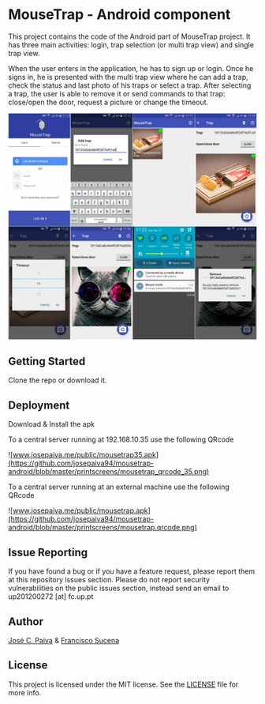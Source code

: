 # MouseTrap - Android component

This project contains the code of the Android part of MouseTrap project. It has three main activities: login, trap selection (or multi trap view) and single trap view.

When the user enters in the application, he has to sign up or login. Once he signs in, he is presented with the multi trap view where he can add a trap, check the status and last photo of his traps or select a trap. After selecting a trap, the user is able to remove it or send commands to that trap: close/open the door, request a picture or change the timeout.

![Screenshots](https://github.com/josepaiva94/mousetrap-android/blob/master/printscreens/screenshots-android.jpg)

## Getting Started

Clone the repo or download it.

## Deployment

Download & Install the apk 

To a central server running at 192.168.10.35 use the following QRcode

![www.josepaiva.me/public/mousetrap35.apk](https://github.com/josepaiva94/mousetrap-android/blob/master/printscreens/mousetrap_qrcode_35.png)

To a central server running at an external machine use the following QRcode

![www.josepaiva.me/public/mousetrap.apk](https://github.com/josepaiva94/mousetrap-android/blob/master/printscreens/mousetrap.qrcode.png)

## Issue Reporting

If you have found a bug or if you have a feature request, please report them at this repository issues section. Please do not report security vulnerabilities on the public issues section, instead send an email to up201200272 [at] fc.up.pt

## Author

[José C. Paiva](#) &
[Francisco Sucena](#)

## License

This project is licensed under the MIT license. See the [LICENSE](LICENSE.txt) file for more info.
